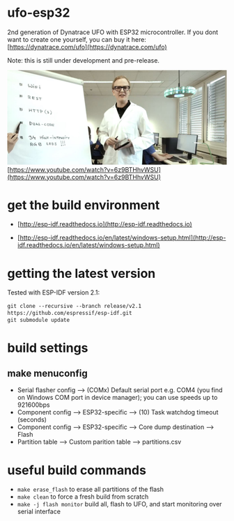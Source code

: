 # ufo-esp32
2nd generation of Dynatrace UFO with ESP32 microcontroller.
If you dont want to create one yourself, you can buy it here: [https://dynatrace.com/ufo](https://dynatrace.com/ufo)


Note: this is still under development and pre-release.

![ufo builds devops culture](ufobuildsdevopsculture.jpg) 
[https://www.youtube.com/watch?v=6z9BTHhvWSU](https://www.youtube.com/watch?v=6z9BTHhvWSU)


# get the build environment
* [http://esp-idf.readthedocs.io](http://esp-idf.readthedocs.io)

* [http://esp-idf.readthedocs.io/en/latest/windows-setup.html](http://esp-idf.readthedocs.io/en/latest/windows-setup.html)

# getting the latest version
Tested with ESP-IDF version 2.1:
```
git clone --recursive --branch release/v2.1 https://github.com/espressif/esp-idf.git
git submodule update 
```

# build settings
## make menuconfig
* Serial flasher config --> (COMx) Default serial port e.g. COM4 (you find on Windows COM port in device manager); you can use speeds up to 921600bps
* Component config --> ESP32-specific --> (10) Task watchdog timeout (seconds)
* Component config --> ESP32-specific --> Core dump destination --> Flash
* Partition table --> Custom parition table --> partitions.csv


# useful build commands
* ``make erase_flash`` to erase all partitions of the flash
* ``make clean`` to force a fresh build from scratch
* ``make -j flash monitor`` build all, flash to UFO, and start monitoring over serial interface

